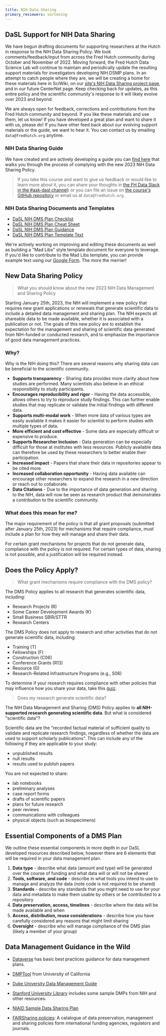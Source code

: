 ```yaml
---
title: NIH Data Sharing
primary_reviewers: vortexing
---
```


## DaSL Support for NIH Data Sharing
We have begun drafting documents for supporting researchers at the Hutch in response to the NIH Data Sharing Policy. We took comments/feedback/input from across the Fred Hutch community during October and November of 2022.  Moving forward, the Fred Hutch Data Science Lab will continue to maintain and periodically update the resulting support materials for investigators developing NIH DSMP plans.  In an attempt to catch people where they are, we will be creating a home for these materials here in SciWiki, on our [site's NIH Data Sharing project page](https://hutchdatascience.org/projects/nihdatasharing/), and in our future CenterNet page.  Keep checking back for updates, as this entire policy and the scientific community's response to it will likely evolve over 2023 and beyond.  

We are always open for feedback, corrections and contributions from the Fred Hutch community and beyond. If you like these materials and use them, let us know! If you have developed a great plan and want to share it with us, please do!  If you have other feed back about our evolving support materials or the guide, we want to hear it.  You can contact us by emailing `data@fredhutch.org` anytime.  


### NIH Data Sharing Guide
We have created and are actively developing a guide you can [find here](https://hutchdatascience.org/NIH_Data_Sharing/) that walks you through the process of complying with the new 2023 NIH Data Sharing Policy. 
>If you take this course and want to give us feedback or would like to learn more about it, you can share your thoughts in [the FH Data Slack in the #ask-dasl channel](https://fhdata.slack.com/archives/C043ZVCBY9Z)) or you can file an issue on [the course's GitHub repository](https://github.com/fhdsl/NIH_Data_Sharing) or email us at `data@fredhutch.org`. 


### NIH Data Sharing Documents and Templates
- [DaSL NIH DMS Plan Checklist](../../assets/DaSL-NIHDataSharing/FHDaSLDMSPCheckList.docx)
- [DaSL NIH DMS Plan Cheat Sheet](../../assets/DaSL-NIHDataSharing/NIHDMSPCheatSheet.pdf)
- [DaSL NIH DMS Plan Guidance](../../assets/DaSL-NIHDataSharing/FHDaSLNIHDMSPGuidance.docx)
- [DaSL NIH DMS Plan Template Text](../../assets/DaSL-NIHDataSharing/FHDaSLNIHDMSPTemplateText.docx)


We're actively working on improving and editing these documents as well as building a "Mad Libs" style template document for everyone to leverage.  If you'd like to contribute to the Mad Libs template, you can provide example text using our [Google Form](https://forms.gle/vXWGndZ9fMsn6zgP7).  The more the merrier!  


## New Data Sharing Policy
> What you should know about the new 2023 NIH Data Management and Sharing Policy

Starting January 25th, 2023, the NIH will implement a new policy that requires new grant applications or renewals that generate scientific data to include a detailed data management and sharing plan. The NIH expects all shareable data to be made available, whether it is associated with a publication or not. The goals of this new policy are to establish the expectation for the management and sharing of scientific data generated from NIH-funded or conducted research, and to emphasize the importance of good data management practices.


### Why?
Why is the NIH doing this? There are several reasons why sharing data can be beneficial to the scientific community.

- **Supports transparency** - Sharing data provides more clarity about how studies are performed. Many scientists also believe in an ethical responsibility to study participants.
- **Encourages reproducibility and rigor** - Having the data accessible, allows others to try to reproduce study findings. This can further enable studies that may replicate or validate the initial findings with different data. 
- **Supports multi-modal work** - When more data of various types are easily available it makes it easier for scientist to perform studies with multiple types of data. 
- **More efficient and cost effective** - Some data are especially difficult or expensive to produce.
- **Supports Researcher Inclusion** - Data generation can be especially difficult for those at institutes with less resources. Publicly available data can therefore be used by these researchers to better enable their participation. 
- **Increased impact** - Papers that share their data in repositories appear to be cited more.
- **Increased collaboration opportunity** - Having data available can encourage other researchers to expand the research in a new direction or reach out to collaborate.
- **Data Citations** - Due to the importance of data generation and sharing to the NIH, data will now be seen as research product that demonstrates a contribution to the scientific community.


### What does this mean for me?
The major requirement of the policy is that all grant proposals (submitted after January 25th, 2023) for mechanisms that require compliance, must include a plan for how they will manage and share their data. 

For certain grant mechanisms for projects that do not generate data, compliance with the policy is not required. For certain types of data, sharing is not possible, and a justification will be required instead. 



## Does the Policy Apply?

> What grant mechanisms require compliance with the DMS policy? 


The DMS Policy applies to all research that generates scientific data, including:

- Research Projects (R)
- Some Career Development Awards (K)
- Small Business SBIR/STTR 
- Research Centers

The DMS Policy does not apply to research and other activities that do not generate scientific data, including:

- Training (T)
- Fellowships (F)
- Construction (C06)
- Conference Grants (R13)
- Resource (G)
- Research-Related Infrastructure Programs (e.g., S06) 

To determine if your research requires compliance with other policies that may influence how you share your data, take this [quiz](https://sharing.nih.gov/other-sharing-policies/which-policies-apply-to-my-research).

> Does my research generate scientific data?

The NIH Data Management and Sharing (DMS) Policy applies to **all NIH-supported research generating scientific data**. But what is considered "scientific data"?

Scientific data are the “recorded factual material of sufficient quality to validate and replicate research findings, regardless of whether the data are used to support scholarly publications”. This can include any of the following if they are applicable to your study:

- unpublished results
- null results
- results used to publish papers

You are not expected to share:

- lab notebooks
- preliminary analyses
- case report forms
- drafts of scientific papers
- plans for future research
- peer reviews
- communications with colleagues
- physical objects (such as biospecimens)

## Essential Components of a DMS Plan
We outline these essential components in more depth in our DaSL developed resources described below, however there are 6 elements that will be required in your data management plan.  


1. **Data type** - describe what data (amount and type) will be generated over the course of funding and what data will or will not be shared
2. **Tools, software, and code** - describe in what tools you intend to use to manage and analyze the data (note code is not required to be shared)
3. **Standards** - describe any standards that you might need to use for your data and metadata to make them usable by others or be contributed to a repository
4. **Data preservation, access, timelines** - describe where the data will be made available and when
5. **Access, distribution, reuse considerations** - describe how you have carefully considered any reasons that might limit sharing
6. **Oversight** - describe who will manage compliance of the DMS plan (likely a member of your group)




## Data Management Guidance in the Wild


-   [Dataverse](http://best-practices.dataverse.org/data-management/index.html) has basic best practices guidance for data management plans.

-   [DMPTool](https://dmptool.org/) from University of California

-   [Duke University Data Management Guide](https://guides.library.duke.edu/c.php?g=633433&p=4429249)

-   [Stanford University Library](https://library.stanford.edu/research/data-management-services/data-management-plans) includes some sample DMPs from NIH and other resources.

-   [NIAID Sample Data Sharing Plan](https://www.niaid.nih.gov/research/sample-data-sharing-plan)

-   [FAIRSharing policies](https://fairsharing.org/policies/):  A catalogue of data preservation, management and sharing policies form international funding agencies, regulators and journals. 
